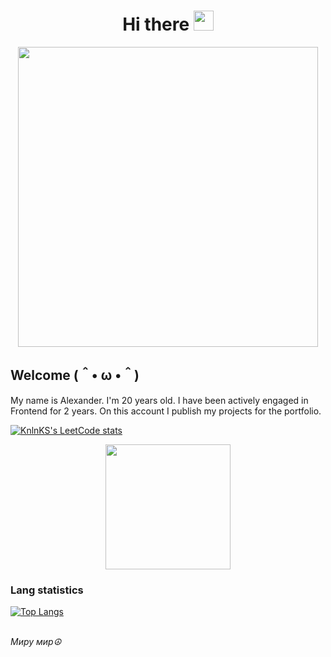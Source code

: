 

<h1 align="center">Hi there
<img src="https://github.com/blackcater/blackcater/raw/main/images/Hi.gif" height="32"/></h1>
<p align="center"><img src="https://media.giphy.com/media/qgQUggAC3Pfv687qPC/giphy.gif" width="480" /><p>



<h2>Welcome (＾• ω •＾)</h2>
<p>My name is Alexander. I'm 20 years old. I have been actively engaged in Frontend for 2 years. On this account I publish my projects for the portfolio.  </p>




[![KnlnKS's LeetCode stats](https://leetcode-stats-six.vercel.app/api?username=panchopensmart&theme=dark)](https://github.com/KnlnKS/leetcode-stats)<p align="center"><img src="https://media.giphy.com/media/1gXg8Hrjah7bmm45W7/giphy.gif" width="200" />

<h3>Lang statistics</h3>

[![Top Langs](https://github-readme-stats.vercel.app/api/top-langs/?username=anuraghazra&layout=compact)](https://github.com/anuraghazra/github-readme-stats)

 <br/>
 <i>Миру мир☮</i>
